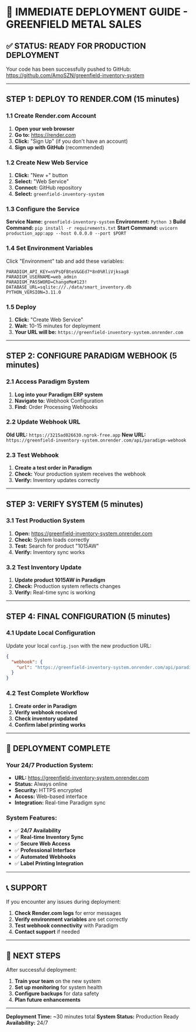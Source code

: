 # 🚀 IMMEDIATE DEPLOYMENT GUIDE - GREENFIELD METAL SALES

## ✅ **STATUS: READY FOR PRODUCTION DEPLOYMENT**

Your code has been successfully pushed to GitHub: https://github.com/AmoSZN/greenfield-inventory-system

---

## **STEP 1: DEPLOY TO RENDER.COM (15 minutes)**

### **1.1 Create Render.com Account**
1. **Open your web browser**
2. **Go to:** https://render.com
3. **Click:** "Sign Up" (if you don't have an account)
4. **Sign up with GitHub** (recommended)

### **1.2 Create New Web Service**
1. **Click:** "New +" button
2. **Select:** "Web Service"
3. **Connect:** GitHub repository
4. **Select:** `greenfield-inventory-system`

### **1.3 Configure the Service**
**Service Name:** `greenfield-inventory-system`
**Environment:** `Python 3`
**Build Command:** `pip install -r requirements.txt`
**Start Command:** `uvicorn production_app:app --host 0.0.0.0 --port $PORT`

### **1.4 Set Environment Variables**
Click "Environment" tab and add these variables:

```
PARADIGM_API_KEY=nVPsQFBteV&GEd7*8n0%RliVjksag8
PARADIGM_USERNAME=web_admin
PARADIGM_PASSWORD=ChangeMe#123!
DATABASE_URL=sqlite:///./data/smart_inventory.db
PYTHON_VERSION=3.11.0
```

### **1.5 Deploy**
1. **Click:** "Create Web Service"
2. **Wait:** 10-15 minutes for deployment
3. **Your URL will be:** `https://greenfield-inventory-system.onrender.com`

---

## **STEP 2: CONFIGURE PARADIGM WEBHOOK (5 minutes)**

### **2.1 Access Paradigm System**
1. **Log into your Paradigm ERP system**
2. **Navigate to:** Webhook Configuration
3. **Find:** Order Processing Webhooks

### **2.2 Update Webhook URL**
**Old URL:** `https://3215ad026630.ngrok-free.app`
**New URL:** `https://greenfield-inventory-system.onrender.com/api/paradigm-webhook`

### **2.3 Test Webhook**
1. **Create a test order in Paradigm**
2. **Check:** Your production system receives the webhook
3. **Verify:** Inventory updates correctly

---

## **STEP 3: VERIFY SYSTEM (5 minutes)**

### **3.1 Test Production System**
1. **Open:** https://greenfield-inventory-system.onrender.com
2. **Check:** System loads correctly
3. **Test:** Search for product "1015AW"
4. **Verify:** Inventory sync works

### **3.2 Test Inventory Update**
1. **Update product 1015AW in Paradigm**
2. **Check:** Production system reflects changes
3. **Verify:** Real-time sync is working

---

## **STEP 4: FINAL CONFIGURATION (5 minutes)**

### **4.1 Update Local Configuration**
Update your local `config.json` with the new production URL:

```json
{
  "webhook": {
    "url": "https://greenfield-inventory-system.onrender.com/api/paradigm-webhook"
  }
}
```

### **4.2 Test Complete Workflow**
1. **Create order in Paradigm**
2. **Verify webhook received**
3. **Check inventory updated**
4. **Confirm label printing works**

---

## **🎉 DEPLOYMENT COMPLETE**

### **Your 24/7 Production System:**
- **URL:** https://greenfield-inventory-system.onrender.com
- **Status:** Always online
- **Security:** HTTPS encrypted
- **Access:** Web-based interface
- **Integration:** Real-time Paradigm sync

### **System Features:**
- ✅ **24/7 Availability**
- ✅ **Real-time Inventory Sync**
- ✅ **Secure Web Access**
- ✅ **Professional Interface**
- ✅ **Automated Webhooks**
- ✅ **Label Printing Integration**

---

## **📞 SUPPORT**

If you encounter any issues during deployment:
1. **Check Render.com logs** for error messages
2. **Verify environment variables** are set correctly
3. **Test webhook connectivity** with Paradigm
4. **Contact support** if needed

---

## **🚀 NEXT STEPS**

After successful deployment:
1. **Train your team** on the new system
2. **Set up monitoring** for system health
3. **Configure backups** for data safety
4. **Plan future enhancements**

---

**Deployment Time:** ~30 minutes total
**System Status:** Production Ready
**Availability:** 24/7
